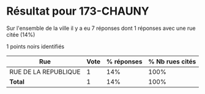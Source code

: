 # Résultat pour 173-CHAUNY

Sur l'ensemble de la ville il y a eu 7 réponses dont 1 réponses avec une rue citée (14%)

1 points noirs identifiés

| Rue | Vote | % réponses | % Nb rues cités|
|-----|------|------------|----------------|
| RUE DE LA REPUBLIQUE | 1 | 14% | 100%|
| **Total** | 1 | 14% | 100%|
